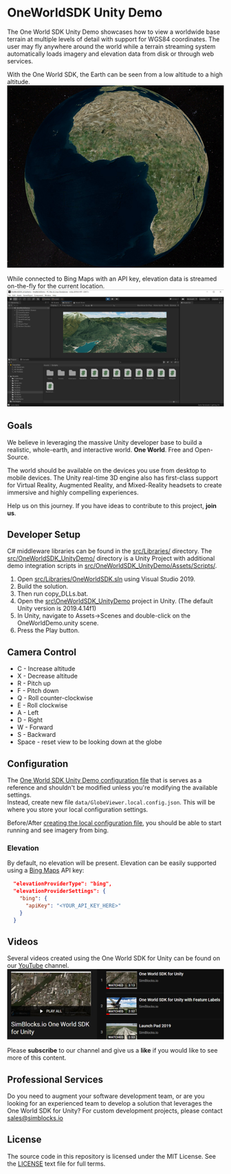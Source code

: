 # OneWorldSDK Unity Demo

The One World SDK Unity Demo showcases how to view a worldwide base terrain at multiple levels of detail with support for WGS84 coordinates.
The user may fly anywhere around the world while a terrain streaming system automatically loads imagery and elevation data from disk or through web services.

With the One World SDK, the Earth can be seen from a low altitude to a high altitude.
![One World SDK - Earth](/docs/images/OneWorldSDK_Earth.PNG)

While connected to Bing Maps with an API key, elevation data is streamed on-the-fly for the current location.
![One World SDK - Mountains](/docs/images/OneWorldSDK_Mountains.PNG)

## Goals
We believe in leveraging the massive Unity developer base to build a realistic, whole-earth, and interactive world. **One World**. Free and Open-Source.

The world should be available on the devices you use from desktop to mobile devices. The Unity real-time 3D engine also has first-class support for Virtual Reality, Augmented Reality, and Mixed-Reality headsets to create immersive and highly compelling experiences.

Help us on this journey. If you have ideas to contribute to this project, **join us**. 

## Developer Setup

C# middleware libraries can be found in the [src/Libraries/](src/Libraries/) directory.
The [src/OneWorldSDK_UnityDemo/](src/OneWorldSDK_UnityDemo/) directory is a Unity Project with additional demo integration scripts in [src/OneWorldSDK_UnityDemo/Assets/Scripts/](src/OneWorldSDK_UnityDemo/Assets/Scripts/).

1. Open [src/Libraries/OneWorldSDK.sln](src/Libraries/OneWorldSDK.sln) using Visual Studio 2019.
2. Build the solution.
3. Then run copy_DLLs.bat.
4. Open the [src\OneWorldSDK_UnityDemo](src/OneWorldSDK_UnityDemo/) project in Unity. (The default Unity version is 2019.4.14f1)
5. In Unity, navigate to Assets->Scenes and double-click on the OneWorldDemo.unity scene.
6. Press the Play button.

## Camera Control
* C - Increase altitude
* X - Decrease altitude
* R - Pitch up
* F - Pitch down
* Q - Roll counter-clockwise
* E - Roll clockwise
* A - Left
* D - Right
* W - Forward
* S - Backward
* Space - reset view to be looking down at the globe

## Configuration

The [One World SDK Unity Demo configuration file](data/GlobeViewer.config.json) that is
serves as a reference and shouldn't be modified unless you're modifying the available settings.  
Instead, create new file `data/GlobeViewer.local.config.json`. This will be where you store your local configuration settings.

Before/After [creating the local configuration file](#configuration), you should be able to start running and see imagery from bing.

### Elevation

By default, no elevation will be present. Elevation can be easily supported using a [Bing Maps](https://www.microsoft.com/en-us/maps/create-a-bing-maps-key) API key:

``` json
  "elevationProviderType": "bing",
  "elevationProviderSettings": {
    "bing": {
      "apiKey": "<YOUR_API_KEY_HERE>"
    }
  }
```

## Videos
Several videos created using the One World SDK for Unity can be found on our [YouTube](https://www.youtube.com/c/SimBlocksio) channel.
[![One World SDK for Unity on YouTube](/docs/images/OneWorldSDK_YouTube.PNG)](https://www.youtube.com/playlist?list=PLj4ixw_Qvkbc7ujRJX40OT1G7cLq2Wc31)
  
Please **subscribe** to our channel and give us a **like** if you would like to see more of this content.

## Professional Services
Do you need to augment your software development team, or are you looking for an experienced team to develop a solution that leverages the One World SDK for Unity?
For custom development projects, please contact sales@simblocks.io  

## License
The source code in this repository is licensed under the MIT License. See the [LICENSE](LICENSE) text file for full terms.


